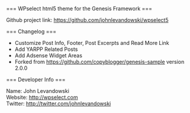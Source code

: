 === WPselect html5 theme for the Genesis Framework ===

Github project link: https://github.com/johnlevandowski/wpselect5


=== Changelog ===

* Customize Post Info, Footer, Post Excerpts and Read More Link
* Add YARPP Related Posts
* Add Adsense Widget Areas
* Forked from https://github.com/copyblogger/genesis-sample version 2.0.0


=== Developer Info ===

Name: John Levandowski  
Website: http://wpselect.com  
Twitter: http://twitter.com/johnlevandowski  
